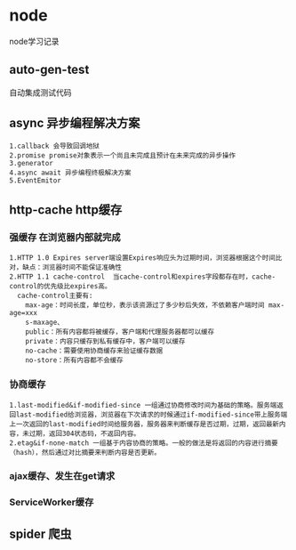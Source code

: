 # node
node学习记录

## auto-gen-test
自动集成测试代码

## async 异步编程解决方案
    1.callback 会导致回调地狱
    2.promise promise对象表示一个尚且未完成且预计在未来完成的异步操作
    3.generator
    4.async await 异步编程终极解决方案
    5.EventEmitor

## http-cache http缓存
### 强缓存 在浏览器内部就完成
    1.HTTP 1.0 Expires server端设置Expires响应头为过期时间，浏览器根据这个时间比对，缺点：浏览器时间不能保证准确性
    2.HTTP 1.1 cache-control  当cache-control和expires字段都存在时，cache-control的优先级比expires高。
      cache-control主要有: 
        max-age：时间长度，单位秒，表示该资源过了多少秒后失效，不依赖客户端时间 max-age=xxx
        s-maxage、
        public：所有内容都将被缓存，客户端和代理服务器都可以缓存
        private：内容只缓存到私有缓存中，客户端可以缓存
        no-cache：需要使用协商缓存来验证缓存数据
        no-store：所有内容都不会缓存


### 协商缓存
    1.last-modified&if-modified-since 一组通过协商修改时间为基础的策略。服务端返回last-modified给浏览器，浏览器在下次请求的时候通过if-modified-since带上服务端上一次返回的last-modified时间给服务器，服务器来判断缓存是否过期，过期，返回最新内容，未过期，返回304状态码，不返回内容。
    2.etag&if-none-match 一组基于内容协商的策略。一般的做法是将返回的内容进行摘要（hash），然后通过对比摘要来判断内容是否更新。


### ajax缓存、发生在get请求

### ServiceWorker缓存

## spider 爬虫

